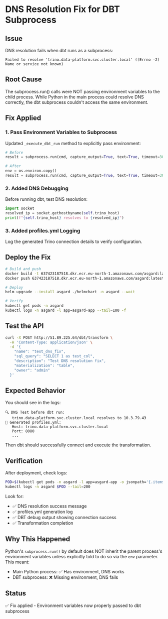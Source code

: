 # DNS Resolution Fix for DBT Subprocess

## Issue

DNS resolution fails when dbt runs as a subprocess:

```
Failed to resolve 'trino.data-platform.svc.cluster.local' ([Errno -2] Name or service not known)
```

## Root Cause

The subprocess.run() calls were NOT passing environment variables to the child process. While Python in the main process could resolve DNS correctly, the dbt subprocess couldn't access the same environment.

## Fix Applied

### 1. Pass Environment Variables to Subprocess

Updated `_execute_dbt_run` method to explicitly pass environment:

```python
# Before
result = subprocess.run(cmd, capture_output=True, text=True, timeout=300)

# After
env = os.environ.copy()
result = subprocess.run(cmd, capture_output=True, text=True, timeout=300, env=env)
```

### 2. Added DNS Debugging

Before running dbt, test DNS resolution:

```python
import socket
resolved_ip = socket.gethostbyname(self.trino_host)
print(f"{self.trino_host} resolves to {resolved_ip}")
```

### 3. Added profiles.yml Logging

Log the generated Trino connection details to verify configuration.

## Deploy the Fix

```bash
# Build and push
docker build -t 637423187518.dkr.ecr.eu-north-1.amazonaws.com/asgard:latest .
docker push 637423187518.dkr.ecr.eu-north-1.amazonaws.com/asgard:latest

# Deploy
helm upgrade --install asgard ./helmchart -n asgard --wait

# Verify
kubectl get pods -n asgard
kubectl logs -n asgard -l app=asgard-app --tail=100 -f
```

## Test the API

```bash
curl -X POST http://51.89.225.64/dbt/transform \
  -H 'Content-Type: application/json' \
  -d '{
    "name": "test_dns_fix",
    "sql_query": "SELECT 1 as test_col",
    "description": "Test DNS resolution fix",
    "materialization": "table",
    "owner": "admin"
  }'
```

## Expected Behavior

You should see in the logs:

```
🔍 DNS Test before dbt run:
   trino.data-platform.svc.cluster.local resolves to 10.3.79.43
📝 Generated profiles.yml:
   Host: trino.data-platform.svc.cluster.local
   Port: 8080
   ...
```

Then dbt should successfully connect and execute the transformation.

## Verification

After deployment, check logs:

```bash
POD=$(kubectl get pods -n asgard -l app=asgard-app -o jsonpath='{.items[0].metadata.name}')
kubectl logs -n asgard $POD --tail=200
```

Look for:

- ✅ DNS resolution success message
- ✅ profiles.yml generation log
- ✅ DBT debug output showing connection success
- ✅ Transformation completion

## Why This Happened

Python's `subprocess.run()` by default does NOT inherit the parent process's environment variables unless explicitly told to do so via the `env` parameter. This meant:

- Main Python process: ✅ Has environment, DNS works
- DBT subprocess: ❌ Missing environment, DNS fails

## Status

✅ Fix applied - Environment variables now properly passed to dbt subprocess
